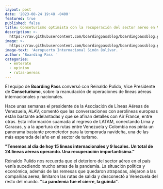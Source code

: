 ```yaml
---
layout: post
date: '2023-08-24 19:48 -0400'
featured: true
published: false
title: Conseturismo optimista con la recuperación del sector aéreo en Venezuela
description: >-
  https://raw.githubusercontent.com/boardingpassblog/boardingpassblog.github.io/main/assets/images/Maiquetia.jpg
image: >-
  https://raw.githubusercontent.com/boardingpassblog/boardingpassblog.github.io/main/assets/images/Maiquetia.jpg
image-text: 'Aeropuerto Internacional Simón Bolívar. '
author: 'Boarding Pass '
categories:
  - enterate
  - opinion
  - rutas-aereas
---
```


El equipo de **Boarding Pass** conversó con Reinaldo Pulido, Vice Presidente de **Conseturismo**, sobre la reanudación de operaciones de líneas aéreas internacionales y nacionales.

Hace unas semanas el presidente de la Asociación de Líneas Aéreas de Venezuela, ALAV, comentó que las conversaciones con aerolíneas europeas están bastante adelantadas y que se afinan detalles con Air France, entre otras. Esta información suamada al regreso de LATAM, conectando Lima y Caracas, y a la apertura de rutas entre Venezuela y Colombia nos pinta un panorama bastante prometedor para la temporada navideña, una de las más esperada del año en el sector de turismo.

**"Tenemos al día de hoy 15 líneas internacionales y 9 locales. Un total de 24 líneas aéreas operando. Una recuperación importantísima."** 

Reinaldo Pulido nos recuerda que el deterioro del sector aéreo en el país venía sucediendo mucho antes de la pandemia. La situación política y económica, además de las remesas que quedaron atrapadas, alejaron a las compañías aerea, limitaron las rutas de salida y desconectó a Venezuela del resto del mundo.
**"La pandemia fue el cierre, la guinda"**. 

